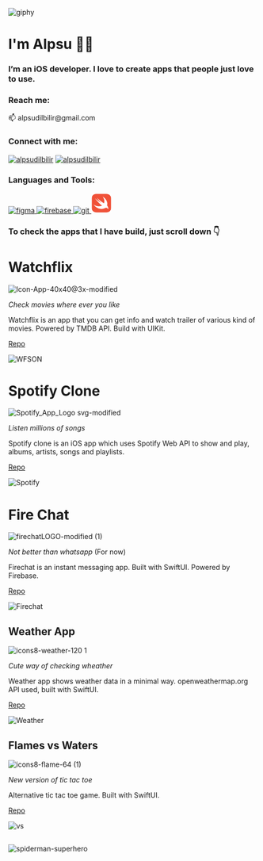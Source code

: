 
![giphy](https://user-images.githubusercontent.com/87194129/196182078-bdf863a9-354b-45f5-8394-21fad2d37a0d.gif)

<h1 align="left">I'm Alpsu 👋🏻 </h1>

<h3 align="left">I’m an iOS developer.
I love to create apps that people just love to use.</h3>

<h3 align="left">Reach me:</h3> 📫 alpsudilbilir@gmail.com

<h3 align="left">Connect with me:</h3>
<p align="left">
<a href="https://twitter.com/alpsudilbilir" target="blank"><img align="center" src="https://raw.githubusercontent.com/rahuldkjain/github-profile-readme-generator/master/src/images/icons/Social/twitter.svg" alt="alpsudilbilir" height="30" width="40" /></a>
<a href="https://linkedin.com/in/alpsudilbilir" target="blank"><img align="center" src="https://raw.githubusercontent.com/rahuldkjain/github-profile-readme-generator/master/src/images/icons/Social/linked-in-alt.svg" alt="alpsudilbilir" height="30" width="40" /></a>
</p>

<h3 align="left">Languages and Tools:</h3>
<p align="left"> <a href="https://www.figma.com/" target="_blank" rel="noreferrer"> <img src="https://www.vectorlogo.zone/logos/figma/figma-icon.svg" alt="figma" width="40" height="40"/> </a> <a href="https://firebase.google.com/" target="_blank" rel="noreferrer"> <img src="https://www.vectorlogo.zone/logos/firebase/firebase-icon.svg" alt="firebase" width="40" height="40"/> </a> <a href="https://git-scm.com/" target="_blank" rel="noreferrer"> <img src="https://www.vectorlogo.zone/logos/git-scm/git-scm-icon.svg" alt="git" width="40" height="40"/> </a> <a href="https://developer.apple.com/swift/" target="_blank" rel="noreferrer"> <img src="https://raw.githubusercontent.com/devicons/devicon/master/icons/swift/swift-original.svg" alt="swift" width="40" height="40"/> </a> </p>

<h3 align="left">To check the apps that I have build, just scroll down 👇</h3>

# Watchflix
![Icon-App-40x40@3x-modified](https://user-images.githubusercontent.com/87194129/196199992-54117615-a42f-4206-b9ac-164d2564b850.png)

_Check movies where ever you like_

Watchflix is an app that you can get info and watch trailer of various kind of movies. Powered by TMDB API. Build with UIKit.

[Repo](https://github.com/alpsudilbilir/watchflix)

![WFSON](https://user-images.githubusercontent.com/87194129/196210257-bb7b9e10-236e-4383-8a95-965ece3191db.png)

# Spotify Clone

![Spotify_App_Logo svg-modified](https://user-images.githubusercontent.com/87194129/196214509-11c64aa5-d1d5-4344-84fb-48346f8c3d5e.png)

_Listen millions of songs_

Spotify clone is an iOS app which uses Spotify Web API to show and play, albums, artists, songs and playlists.

[Repo](https://github.com/alpsudilbilir/spotify-clone)

![Spotify](https://user-images.githubusercontent.com/87194129/196221084-8a0f8fba-573f-4c02-bd51-5cdcbc4bf256.png)

# Fire Chat

![firechatLOGO-modified (1)](https://user-images.githubusercontent.com/87194129/196225001-c2267b97-b0a5-4b7b-a8cd-d1015c8bd717.png)

_Not better than whatsapp_ (For now)

Firechat is an instant messaging app. Built with SwiftUI. Powered by Firebase.

[Repo](https://github.com/alpsudilbilir/fire-chat)

![Firechat](https://user-images.githubusercontent.com/87194129/196223102-01b95c14-9317-47f6-8b13-81a220cbd26f.png)

## Weather App

![icons8-weather-120 1](https://user-images.githubusercontent.com/87194129/196226233-6d8cfd73-a022-48fc-afb5-243316cf6af9.png)

_Cute way of checking wheather_

Weather app shows weather data in a minimal way. openweathermap.org API used, built with SwiftUI.

[Repo](https://github.com/alpsudilbilir/weather-app)

![Weather](https://user-images.githubusercontent.com/87194129/196228531-8c807641-9c9d-41e1-a040-ee8d4fd73e95.png)

## Flames vs Waters

![icons8-flame-64 (1)](https://user-images.githubusercontent.com/87194129/196227221-5342dbd8-0b59-4bd9-9f5e-1aade65f3dd2.png)

_New version of tic tac toe_

Alternative tic tac toe game. Built with SwiftUI.

[Repo](https://github.com/alpsudilbilir/flames-vs-waters)

![vs](https://user-images.githubusercontent.com/87194129/196229846-55aa55fc-9a20-481a-ac26-e358d0fe8a8c.png)

##

![spiderman-superhero](https://user-images.githubusercontent.com/87194129/201545423-3be191cd-f5de-4a7f-b3bd-4cbd08952ff8.gif)


